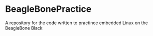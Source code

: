 # BeagleBonePractice
A repository for the code written to practince embedded Linux on the BeagleBone Black
